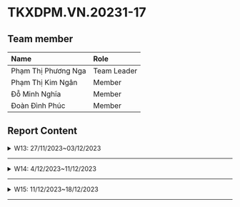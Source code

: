 # TKXDPM.VN.20231-17

## Team member

| Name                | Role        |
| :------------------ | :---------- |
| Phạm Thị Phương Nga | Team Leader |
| Phạm Thị Kim Ngân   | Member      |
| Đỗ Minh Nghĩa       | Member      |
| Đoàn Đình Phúc      | Member      |

## Report Content

<details>
  <summary>W13: 27/11/2023~03/12/2023 </summary>
<br>
<details>
<summary>Team Leader Pham Thi Phuong Nga</summary>
<br>

- Assigned tasks:
Comment coupling in
  - PlaceRushOrderController
  - ViewCartController

- Implementation details:
  - Pull Request(s): [Pull Request #2](https://github.com/Nelly502/TKXDPM.KHMT.20231-17/pull/2)
  - Specific implementation details:
    - Describe specific in detail what you did last week
    - You can attach images if you want

</details>

<details>
<summary>Team member Pham Thi Kim Ngan</summary>
<br>

- Nhiệm vụ được giao:
  - Phát hiện coupling với file PaymentController.java, VNPaySubsystemController.java

- Chi tiết:
  - Pull Request(s): [Pull request Pham Thi Kim Ngan](https://github.com/Nelly502/TKXDPM.KHMT.20231-17/pull/6)

</details>

<details>
<summary>Team member Do Minh Nghia</summary>
<br>

- Assigned tasks:

  - BaseController
  - HomeController

- Implementation details:
  - Pull Request(s): [link pull request](https://github.com/Nelly502/TKXDPM.KHMT.20231-17/pull/8)
  - Specific implementation details:
    - Describe specific in detail what you did last week
    - You can attach images if you want

</details>

<details>
<summary>Team member Doan Dinh Phuc</summary>
<br>

- Assigned tasks:

  - Find coupling in Place order controller and VnPaySubsystem

- Implementation details:
  - Pull Request(s): https://github.com/Nelly502/TKXDPM.KHMT.20231-17/pull/4
  - Specific implementation details:
    - Describe specific in detail what you did last week
    - You can attach images if you want

</details>

</details>

---

<details>
  <summary>W14: 4/12/2023~11/12/2023 </summary>
<br>
<details>
<summary>Team Leader Pham Thi Phuong Nga</summary>
<br>

- Assigned tasks:

  Comment cohesion in
  - PlaceRushOrderController
  - ViewCartController

- Implementation details:
  - Pull Request(s): [Pull Requests 10](https://github.com/Nelly502/TKXDPM.KHMT.20231-17/pull/10)
  - Specific implementation details:
    - Describe specific in detail what you did last week
    - You can attach images if you want

</details>

<details>
<summary>Team member Pham Thi Kim Ngan</summary>
<br>

- Assigned tasks:

  - Task 1
  - Task 2
  - ...

- Implementation details:
  - Pull Request(s): [Attach links to your pull requests here. You can attach multiple pull requests]()
  - Specific implementation details:
    - Describe specific in detail what you did last week
    - You can attach images if you want

</details>

<details>
<summary>Team member Do Minh Nghia</summary>
<br>

- Assigned tasks:

  - Task 1
  - Task 2
  - ...

- Implementation details:
  - Pull Request(s): [Attach links to your pull requests here. You can attach multiple pull requests]()
  - Specific implementation details:
    - Describe specific in detail what you did last week
    - You can attach images if you want

</details>

<details>
<summary>Team member Doan Dinh Phuc</summary>
<br>

- Assigned tasks:

  Comment cohesion in Place Order Controller and VNPaySubsystem

- Implementation details:
  - Pull Request(s): [12](https://github.com/Nelly502/TKXDPM.KHMT.20231-17/pull/12)
  - Specific implementation details:
    - Describe specific in detail what you did last week
    - You can attach images if you want

</details>

</details>

---

<details>
  <summary>W15: 11/12/2023~18/12/2023 </summary>
<br>
<details>
<summary>Team Leader Pham Thi Phuong Nga</summary>
<br>

- Assigned tasks:

  - Task 1
  - Task 2
  - ...

- Implementation details:
  - Pull Request(s): [Attach links to your pull requests here. You can attach multiple pull requests]()
  - Specific implementation details:
    - Describe specific in detail what you did last week
    - You can attach images if you want

</details>

<details>
<summary>Team member Pham Thi Kim Ngan</summary>
<br>

- Assigned tasks:

  - Task 1
  - Task 2
  - ...

- Implementation details:
  - Pull Request(s): [Attach links to your pull requests here. You can attach multiple pull requests]()
  - Specific implementation details:
    - Describe specific in detail what you did last week
    - You can attach images if you want

</details>

<details>
<summary>Team member Do Minh Nghia</summary>
<br>

- Assigned tasks:

  - Task 1
  - Task 2
  - ...

- Implementation details:
  - Pull Request(s): [Attach links to your pull requests here. You can attach multiple pull requests]()
  - Specific implementation details:
    - Describe specific in detail what you did last week
    - You can attach images if you want

</details>

<details>
<summary>Team member Doan Dinh Phuc</summary>
<br>

- Assigned tasks:

  - Task 1
  - Task 2
  - ...

- Implementation details:
  - Pull Request(s): [Attach links to your pull requests here. You can attach multiple pull requests]()
  - Specific implementation details:
    - Describe specific in detail what you did last week
    - You can attach images if you want

</details>

</details>

---




